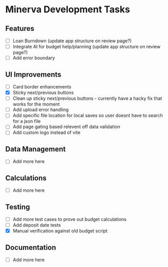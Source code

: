 # Minerva Development Tasks

## Features
- [ ] Loan Burndown (update app structure on review page?)
- [ ] Integrate AI for budget help/planning (update app structure on review page?)
- [ ] Add error boundary

## UI Improvements
- [ ] Card border enhancements
- [X] Sticky next/previous buttons
- [ ] Clean up sticky next/previous buttons - currently have a hacky fix that works for the moment
- [ ] Add upload error handling
- [ ] Add specific file location for local saves so user doesnt have to search for a json file
- [ ] Add page gating based relevent off data validation
- [ ] Add custom logo instead of vite

## Data Management
- [ ] Add more here

## Calculations
- [ ] Add more here

## Testing
- [ ] Add more test cases to prove out budget calculations
- [ ] Add deposit date tests
- [X] Manual verification against old budget script

## Documentation
- [ ] Add more here
